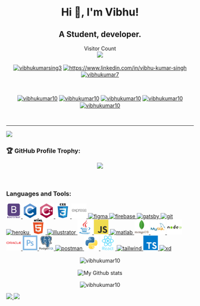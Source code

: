 <h1 align="center">Hi 👋, I'm Vibhu!</h1>
<h2 align="center">A Student, developer.</h2>

<!-- <p align="center"> <img src="https://komarev.com/ghpvc/?username=vibhukumar10&label=Profile%20views&color=0e75b6&style=flat" alt="vibhukumar10" /> </p> -->
<p align="center"> 
  Visitor Count<br>
  <img src="https://profile-counter.glitch.me/Vibhukumar10/count.svg" />
</p>
<!-- <a href="mailto:amandewatnitrr@gmail.com">
  <img align="left" alt="akd's codechef" width="70px" src="https://img.shields.io/badge/Gmail-EA4335?style=for-the-badge&logo=Gmail&logoColor=white" />
</a>
<a href="https://twitter.com/amandewatnitrr">
  <img align="left" alt="akd's Twitter" width="100px" src="https://img.shields.io/badge/Twitter-1DA1F2?style=for-the-badge&logo=Twitter&logoColor=white" />
</a>
<a href="https://www.linkedin.com/in/aman-kumar-dewangan-akd13o1/">
  <img align="left" alt="akd's Linkdein" width="100px" src="https://img.shields.io/badge/Linkedin-0A66C2?style=for-the-badge&logo=Linkedin&logoColor=white" />
</a>
<a href="https://github.com/amandewatnitrr">
  <img align="left" alt="akd's Github" width="100px" src="https://img.shields.io/badge/Github-181717?style=for-the-badge&logo=Github&logoColor=white" />
</a>
<a href="https://www.instagram.com/akd_beast_slayer/">
  <img align="left" alt="akd's Instagram" width="100px" src="https://img.shields.io/badge/Instagram-E4405F?style=for-the-badge&logo=instagram&logoColor=white" />
</a>
<a href="https://www.hackerrank.com/amandewatnitrr?hr_r=1">
  <img align="left" alt="akd's hackerrank" width="100px" src="https://img.shields.io/badge/HackerRank-2EC866?style=for-the-badge&logo=HackerRank&logoColor=black" />
</a>
<a href="https://www.codechef.com/users/amandewatnitrr">
  <img align="left" alt="akd's codechef" width="100px" src="https://img.shields.io/badge/Codechef-5B4638?style=for-the-badge&logo=CodeChef&logoColor=white" />
</a> -->
<p align="center">
<a href="https://twitter.com/vibhukumarsing3" target="blank"><img align="center" src="https://raw.githubusercontent.com/rahuldkjain/github-profile-readme-generator/master/src/images/icons/Social/twitter.svg" alt="vibhukumarsing3" height="30" width="40" /></a>
<a href="https://linkedin.com/in/https://www.linkedin.com/in/vibhu-kumar-singh" target="blank"><img align="center" src="https://raw.githubusercontent.com/rahuldkjain/github-profile-readme-generator/master/src/images/icons/Social/linked-in-alt.svg" alt="https://www.linkedin.com/in/vibhu-kumar-singh" height="30" width="40" /></a>
<a href="https://instagram.com/vibhukumar7" target="blank"><img align="center" src="https://raw.githubusercontent.com/rahuldkjain/github-profile-readme-generator/master/src/images/icons/Social/instagram.svg" alt="vibhukumar7" height="30" width="40" /></a>
</p>
<br>
<p align="center">
<a href="https://codepen.io/vibhukumar10" target="blank"><img align="center" src="https://raw.githubusercontent.com/rahuldkjain/github-profile-readme-generator/master/src/images/icons/Social/codepen.svg" alt="vibhukumar10" height="30" width="40" /></a>
<a href="https://dribbble.com/vibhukumar10" target="blank"><img align="center" src="https://raw.githubusercontent.com/rahuldkjain/github-profile-readme-generator/master/src/images/icons/Social/dribbble.svg" alt="vibhukumar10" height="30" width="40" /></a>
<a href="https://www.codechef.com/users/vibhukumar10" target="blank"><img align="center" src="https://cdn.jsdelivr.net/npm/simple-icons@3.1.0/icons/codechef.svg" alt="vibhukumar10" height="30" width="40" /></a>
<a href="https://www.leetcode.com/vibhukumar10" target="blank"><img align="center" src="https://raw.githubusercontent.com/rahuldkjain/github-profile-readme-generator/master/src/images/icons/Social/leet-code.svg" alt="vibhukumar10" height="30" width="40" /></a>
<a href="https://auth.geeksforgeeks.org/user/vibhukumar10" target="blank"><img align="center" src="https://raw.githubusercontent.com/rahuldkjain/github-profile-readme-generator/master/src/images/icons/Social/geeks-for-geeks.svg" alt="vibhukumar10" height="30" width="40" /></a>
  </p>

<br>
<hr>

![](https://github.com/https://github.com/Vibhukumar10/Vibhukumar10/blob/main/images/Life%20is%20like%20a%20Github%20repository%2C%20you%20are%20the%20master.%20Just%20keep%20pushing..png)

### 🏆 GitHub Profile Trophy:
<p align="center">
<a href="https://github.com/ryo-ma/github-profile-trophy">
  <img width=800 src="https://github-profile-trophy.vercel.app/?username=Vibhukumar10&column=8&theme=onedark&no-frame=true&no-bg=true"/>
</a>
</p>

<!-- <p align="center"> <a href="https://github.com/ryo-ma/github-profile-trophy"><img src="https://github-profile-trophy.vercel.app/?username=vibhukumar10&theme=react" alt="vibhukumar10" /></a> </p> -->

<!-- <h3 align="left">🔗My Socials: </h3>
<p align="left">
<a href="https://codepen.io/vibhukumar10" target="blank"><img align="center" src="https://raw.githubusercontent.com/rahuldkjain/github-profile-readme-generator/master/src/images/icons/Social/codepen.svg" alt="vibhukumar10" height="30" width="40" /></a>
<a href="https://twitter.com/vibhukumarsing3" target="blank"><img align="center" src="https://raw.githubusercontent.com/rahuldkjain/github-profile-readme-generator/master/src/images/icons/Social/twitter.svg" alt="vibhukumarsing3" height="30" width="40" /></a>
<a href="https://linkedin.com/in/https://www.linkedin.com/in/vibhu-kumar-singh" target="blank"><img align="center" src="https://raw.githubusercontent.com/rahuldkjain/github-profile-readme-generator/master/src/images/icons/Social/linked-in-alt.svg" alt="https://www.linkedin.com/in/vibhu-kumar-singh" height="30" width="40" /></a>
<a href="https://instagram.com/vibhukumar7" target="blank"><img align="center" src="https://raw.githubusercontent.com/rahuldkjain/github-profile-readme-generator/master/src/images/icons/Social/instagram.svg" alt="vibhukumar7" height="30" width="40" /></a>
<a href="https://dribbble.com/vibhukumar10" target="blank"><img align="center" src="https://raw.githubusercontent.com/rahuldkjain/github-profile-readme-generator/master/src/images/icons/Social/dribbble.svg" alt="vibhukumar10" height="30" width="40" /></a>
<a href="https://www.codechef.com/users/vibhukumar10" target="blank"><img align="center" src="https://cdn.jsdelivr.net/npm/simple-icons@3.1.0/icons/codechef.svg" alt="vibhukumar10" height="30" width="40" /></a>
<a href="https://www.leetcode.com/vibhukumar10" target="blank"><img align="center" src="https://raw.githubusercontent.com/rahuldkjain/github-profile-readme-generator/master/src/images/icons/Social/leet-code.svg" alt="vibhukumar10" height="30" width="40" /></a>
<a href="https://auth.geeksforgeeks.org/user/vibhukumar10" target="blank"><img align="center" src="https://raw.githubusercontent.com/rahuldkjain/github-profile-readme-generator/master/src/images/icons/Social/geeks-for-geeks.svg" alt="vibhukumar10" height="30" width="40" /></a>
</p> -->


<br>
<h3 align="left">Languages and Tools:</h3>
<p align="left"> 
  <a href="https://getbootstrap.com" target="_blank"> <img src="https://raw.githubusercontent.com/devicons/devicon/master/icons/bootstrap/bootstrap-plain-wordmark.svg" alt="bootstrap" width="40" height="40"/> </a> 
  <a href="https://www.cprogramming.com/" target="_blank"> <img src="https://raw.githubusercontent.com/devicons/devicon/master/icons/c/c-original.svg" alt="c" width="40" height="40"/> </a> 
  <a href="https://www.w3schools.com/cpp/" target="_blank"> <img src="https://raw.githubusercontent.com/devicons/devicon/master/icons/cplusplus/cplusplus-original.svg" alt="cplusplus" width="40" height="40"/> </a> 
  <a href="https://www.w3schools.com/css/" target="_blank"> <img src="https://raw.githubusercontent.com/devicons/devicon/master/icons/css3/css3-original-wordmark.svg" alt="css3" width="40" height="40"/> </a> 
  <a href="https://expressjs.com" target="_blank"> <img src="https://raw.githubusercontent.com/devicons/devicon/master/icons/express/express-original-wordmark.svg" alt="express" width="40" height="40" /> </a> 
  <a href="https://www.figma.com/" target="_blank"> <img src="https://www.vectorlogo.zone/logos/figma/figma-icon.svg" alt="figma" width="40" height="40"/> </a> 
  <a href="https://firebase.google.com/" target="_blank"> <img src="https://www.vectorlogo.zone/logos/firebase/firebase-icon.svg" alt="firebase" width="40" height="40"/> </a> 
  <a href="https://www.gatsbyjs.com/" target="_blank"> <img src="https://www.vectorlogo.zone/logos/gatsbyjs/gatsbyjs-icon.svg" alt="gatsby" width="40" height="40"/> </a> 
  <a href="https://git-scm.com/" target="_blank"> <img src="https://www.vectorlogo.zone/logos/git-scm/git-scm-icon.svg" alt="git" width="40" height="40"/> </a> <a href="https://heroku.com" target="_blank"> <img src="https://www.vectorlogo.zone/logos/heroku/heroku-icon.svg" alt="heroku" width="40" height="40"/> </a> 
  <a href="https://www.w3.org/html/" target="_blank"> <img src="https://raw.githubusercontent.com/devicons/devicon/master/icons/html5/html5-original-wordmark.svg" alt="html5" width="40" height="40"/> </a> 
  <a href="https://www.adobe.com/in/products/illustrator.html" target="_blank"> <img src="https://www.vectorlogo.zone/logos/adobe_illustrator/adobe_illustrator-icon.svg" alt="illustrator" width="40" height="40"/> </a> 
  <a href="https://www.java.com" target="_blank"> <img src="https://raw.githubusercontent.com/devicons/devicon/master/icons/java/java-original.svg" alt="java" width="40" height="40"/> </a> 
  <a href="https://developer.mozilla.org/en-US/docs/Web/JavaScript" target="_blank"> <img src="https://raw.githubusercontent.com/devicons/devicon/master/icons/javascript/javascript-original.svg" alt="javascript" width="40" height="40"/> </a> 
  <a href="https://www.mathworks.com/" target="_blank"> <img src="https://upload.wikimedia.org/wikipedia/commons/2/21/Matlab_Logo.png" alt="matlab" width="40" height="40"/> </a> <a href="https://www.mongodb.com/" target="_blank"> <img src="https://raw.githubusercontent.com/devicons/devicon/master/icons/mongodb/mongodb-original-wordmark.svg" alt="mongodb" width="40" height="40"/> </a> <a href="https://www.mysql.com/" target="_blank"> <img src="https://raw.githubusercontent.com/devicons/devicon/master/icons/mysql/mysql-original-wordmark.svg" alt="mysql" width="40" height="40"/> </a> 
  <a href="https://nodejs.org" target="_blank"> <img src="https://raw.githubusercontent.com/devicons/devicon/master/icons/nodejs/nodejs-original-wordmark.svg" alt="nodejs" width="40" height="40"/> </a> 
  <a href="https://www.oracle.com/" target="_blank"> <img src="https://raw.githubusercontent.com/devicons/devicon/master/icons/oracle/oracle-original.svg" alt="oracle" width="40" height="40"/> </a> <a href="https://www.photoshop.com/en" target="_blank"> <img src="https://raw.githubusercontent.com/devicons/devicon/master/icons/photoshop/photoshop-line.svg" alt="photoshop" width="40" height="40"/> </a> 
  <a href="https://www.postgresql.org" target="_blank"> <img src="https://raw.githubusercontent.com/devicons/devicon/master/icons/postgresql/postgresql-original-wordmark.svg" alt="postgresql" width="40" height="40"/> </a> 
  <a href="https://postman.com" target="_blank"> <img src="https://www.vectorlogo.zone/logos/getpostman/getpostman-icon.svg" alt="postman" width="40" height="40"/> </a> 
  <a href="https://www.python.org" target="_blank"> <img src="https://raw.githubusercontent.com/devicons/devicon/master/icons/python/python-original.svg" alt="python" width="40" height="40"/> </a> 
  <a href="https://reactjs.org/" target="_blank"> <img src="https://raw.githubusercontent.com/devicons/devicon/master/icons/react/react-original-wordmark.svg" alt="react" width="40" height="40"/> </a> 
  <a href="https://tailwindcss.com/" target="_blank"> <img src="https://www.vectorlogo.zone/logos/tailwindcss/tailwindcss-icon.svg" alt="tailwind" width="40" height="40"/> </a> <a href="https://www.typescriptlang.org/" target="_blank"> <img src="https://raw.githubusercontent.com/devicons/devicon/master/icons/typescript/typescript-original.svg" alt="typescript" width="40" height="40"/> </a> <a href="https://www.adobe.com/products/xd.html" target="_blank"> <img src="https://cdn.worldvectorlogo.com/logos/adobe-xd.svg" alt="xd" width="40" height="40"/> </a> 
</p>

<p align="center"><img align="center" src="https://github-readme-stats.vercel.app/api/top-langs?username=vibhukumar10&show_icons=true&locale=en&theme=react&layout=compact" alt="vibhukumar10" /></p>

 <p align="center"><img alt="My Github stats" align="center" border-radius="40px" width="800px" height="200px" src="https://github-readme-stats.vercel.app/api?username=Vibhukumar10&count_private=true&show_icons=true&hide_border=true&theme=react" href="https://github.com/Vibhukumar10"/></p>

<!-- <p align="center"><img align="center" src="https://github-readme-stats.vercel.app/api?username=vibhukumar10&show_icons=true&locale=en" alt="vibhukumar10" /></p> -->

<p align="center"><img align="center" src="https://github-readme-streak-stats.herokuapp.com/?user=vibhukumar10&theme=react" alt="vibhukumar10" /></p>

<span>
<a href="https://github.com/Vibhukumar10/Bank-Management-System">
  <img src="https://github-readme-stats.vercel.app/api/pin/?username=Vibhukumar10&repo=Bank-Management-System&theme=react" />
</a>
<a href="https://github.com/Vibhukumar10/Music-Genre-Classification">
  <img  src="https://github-readme-stats.vercel.app/api/pin/?username=Vibhukumar10&repo=Music-Genre-Classification&theme=react" />
</a>
</span>
